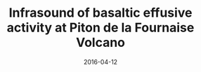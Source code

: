 ---
type: poster
authors: ['R. Genco', 'Sébastien Valade', 'N. Villeneuve', 'A. Peltier', 'V. Ferrazzini', 'A. Di Muro', 'M. Ripepe']
title: "Infrasound of basaltic effusive activity at Piton de la Fournaise Volcano"
event: EGU General Assembly 2016
event_url: https://www.egu2016.eu/
location: False
address:
  city: Vienna
  country: Austria
date: 2016-04-12
date_end: 2016-04-12
all_day: True
---